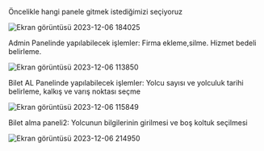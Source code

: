Öncelikle hangi panele gitmek istediğimizi seçiyoruz

![Ekran görüntüsü 2023-12-06 184025](https://github.com/Berili4/C--ile-Rezervasyon_Sistemi/assets/117026945/ddff3eda-87fa-480f-9ad9-89ea65b5c875)


Admin Panelinde yapılabilecek işlemler: Firma ekleme,silme. Hizmet bedeli belirleme.

![Ekran görüntüsü 2023-12-06 113850](https://github.com/Berili4/C--ile-Rezervasyon_Sistemi/assets/117026945/19a867cb-3f44-495c-9ca9-0181662f7050)


Bilet AL Panelinde yapılabilecek işlemler: Yolcu sayısı ve yolculuk tarihi belirleme, kalkış ve varış noktası seçme


![Ekran görüntüsü 2023-12-06 115849](https://github.com/Berili4/C--ile-Rezervasyon_Sistemi/assets/117026945/86610816-fab7-43a6-b402-0750bbbe818e)


Bilet alma paneli2: Yolcunun bilgilerinin girilmesi ve boş koltuk seçilmesi

![Ekran görüntüsü 2023-12-06 214950](https://github.com/Berili4/C--ile-Rezervasyon_Sistemi/assets/117026945/b3fd2238-4a71-4d42-af56-e73b4819af37)


